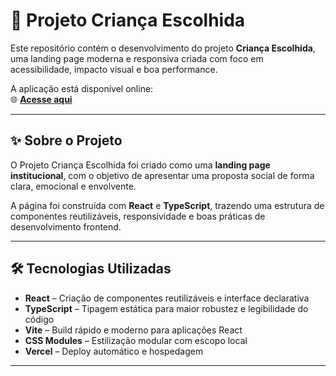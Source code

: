 # 👧 Projeto Criança Escolhida

Este repositório contém o desenvolvimento do projeto **Criança Escolhida**, uma landing page moderna e responsiva criada com foco em acessibilidade, impacto visual e boa performance.

A aplicação está disponível online:  
🌐 **[Acesse aqui](https://projeto-crianca-escolhida.vercel.app)**

---

## ✨ Sobre o Projeto

O Projeto Criança Escolhida foi criado como uma **landing page institucional**, com o objetivo de apresentar uma proposta social de forma clara, emocional e envolvente.

A página foi construída com **React** e **TypeScript**, trazendo uma estrutura de componentes reutilizáveis, responsividade e boas práticas de desenvolvimento frontend.

---

## 🛠️ Tecnologias Utilizadas

- **React** – Criação de componentes reutilizáveis e interface declarativa  
- **TypeScript** – Tipagem estática para maior robustez e legibilidade do código  
- **Vite** – Build rápido e moderno para aplicações React  
- **CSS Modules** – Estilização modular com escopo local  
- **Vercel** – Deploy automático e hospedagem

---
